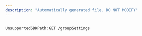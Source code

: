 ```yaml
---
description: "Automatically generated file. DO NOT MODIFY"
---
```


```powershellv2

UnsupportedSDKPath:GET /groupSettings

```